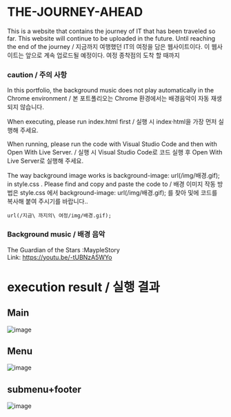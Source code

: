 # THE-JOURNEY-AHEAD
This is a website that contains the journey of IT that has been traveled so far. This website will continue to be uploaded in the future. Until reaching the end of the journey / 지금까지 여행했던 IT의 여정을 담은 웹사이트이다. 이 웹사이트는 앞으로 계속 업로드될 예정이다. 여정 종착점의 도착 할 때까지

<h3>caution / 주의 사항</h3>
<p> In this portfolio, the background music does not play automatically in the Chrome environment / 본 포트폴리오는 Chrome 환경에서는 배경음악이 자동 재생되지 않습니다.</p>
<P> When executing, please run index.html first / 실행 시 index·html을 가장 먼저 실행해 주세요.</P>
<p> When running, please run the code with Visual Studio Code and then with Open With Live Server. / 실행 시 Visual Studio Code로 코드 실행 후 Open With Live Server로 실행해 주세요.</p>
<p>The way background image works is background-image: url(/img/배경.gif); in style.css . Please find and copy and paste the code to / 배경 이미지 작동 방법은 style.css 에서 background-image: url(/img/배경.gif); 를 찾아  및에 코드를 복사해 붙여 주시기를 바랍니다..</P>

```
url(/지금\ 까지의\ 여정/img/배경.gif);
```

### Background music / 배경 음악
 The Guardian of the Stars :MaypleStory<br>
 Link: https://youtu.be/-tUBNzA5WYo
# execution result / 실행 결과

## Main
![image](https://github.com/edaild/THE-JOURNEY-AHEAD/assets/109999749/10b14646-0db7-450c-b3d3-0f76d53992c3)
## Menu
![image](https://github.com/edaild/THE-JOURNEY-AHEAD/assets/109999749/fd27998b-4740-4807-a452-2ff44a3f8ea0)

## submenu+footer
![image](https://github.com/edaild/THE-JOURNEY-AHEAD/assets/109999749/a3fe1ca5-1965-4b1f-b6e9-76f36fc199e5)


